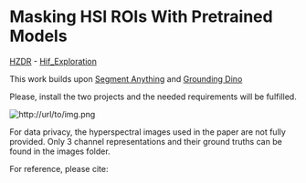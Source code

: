 # Masking HSI ROIs With Pretrained Models
[HZDR](https://hzdr.de) - [Hif_Exploration](https://www.iexplo.space/)

This work builds upon [Segment Anything](https://github.com/facebookresearch/segment-anything) and [Grounding Dino](https://github.com/facebookresearch/segment-anything)

Please, install the two projects and the needed requirements will be fulfilled.

![http://url/to/img.png](https://github.com/Elias-Arbash/Masking/blob/main/assets/Plastics.png)

For data privacy, the hyperspectral images used in the paper are not fully provided. Only 3 channel representations and their ground truths can be found in the images folder.

For reference, please cite:
